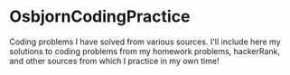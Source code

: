 # OsbjornCodingPractice
Coding problems I have solved from various sources.
I'll include here my solutions to coding problems from my homework problems, 
hackerRank, and other sources from which I practice in my own time! 
